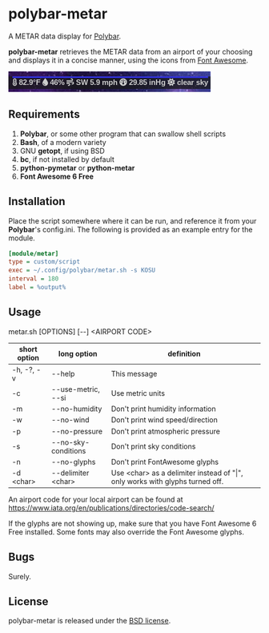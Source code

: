 # polybar-metar

A METAR data display for [Polybar](https://github.com/polybar/polybar).

**polybar-metar** retrieves the METAR data from an airport of your choosing
and displays it in a concise manner, using the icons from
[Font Awesome](https://fontawesome.com/).

![Screenshot](https://raw.githubusercontent.com/cowboyneal/polybar-metar/master/polybar-metar-screenshot.png)

## Requirements

1. **Polybar**, or some other program that can swallow shell scripts
2. **Bash**, of a modern variety
3. GNU **getopt**, if using BSD
4. **bc**, if not installed by default
5. **python-pymetar** or **python-metar**
6. **Font Awesome 6 Free**

## Installation

Place the script somewhere where it can be run, and reference it from your
**Polybar**'s config.ini. The following is provided as an example entry for
the module.

```ini
[module/metar]
type = custom/script
exec = ~/.config/polybar/metar.sh -s KOSU
interval = 180
label = %output%
```

## Usage

metar.sh [OPTIONS] [--] &lt;AIRPORT CODE&gt;

| short option    | long option              | definition
| ------------    | -----------              | ----------
| -h, -?, -v      | --help                   | This message
| -c              | --use-metric, --si       | Use metric units
| -m              | --no-humidity            | Don't print humidity information
| -w              | --no-wind                | Don't print wind speed/direction
| -p              | --no-pressure            | Don't print atmospheric pressure
| -s              | --no-sky-conditions      | Don't print sky conditions
| -n              | --no-glyphs              | Don't print FontAwesome glyphs
| -d &lt;char&gt; | --delimiter &lt;char&gt; | Use &lt;char&gt; as a delimiter instead of "&#124;", only works with glyphs turned off.

An airport code for your local airport can be found at
https://www.iata.org/en/publications/directories/code-search/

If the glyphs are not showing up, make sure that you have Font Awesome 6 Free
installed. Some fonts may also override the Font Awesome glyphs.

## Bugs

Surely.

## License

polybar-metar is released under the [BSD license](https://opensource.org/licenses/BSD-3-Clause).
